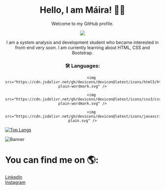 <head>
  <div align="center">
  
<link rel="stylesheet" type='text/css' href="https://cdn.jsdelivr.net/gh/devicons/devicon@latest/devicon.min.css" />
          

# Hello, I am Máira! 👱‍♀
Welcome to my GitHub profile.

<div id="header" align="center">
  <img src="[[https://media.giphy.com/media/M9gbBd9nbDrOTu1Mqx/giphy.gif](https://giphy.com/gifs/Pluralsight-computer-technology-coding-L1R1tvI9svkIWwpVYr)](https://media.giphy.com/media/v1.Y2lkPTc5MGI3NjExd2k3NDkwbDY3NmkzamljeXRmMjA4YTJ5OWFueGNiZGJ4aGFvZGxvdiZlcD12MV9pbnRlcm5hbF9naWZfYnlfaWQmY3Q9Zw/L1R1tvI9svkIWwpVYr/giphy.gif)"/>
</div>

I am a system analysis and development student who became interested in front-end very soon. I am currently learning about HTML, CSS and Bootstrap. 

</head>

<body>
  
  ### :hammer_and_wrench: Languages:


            <img src="https://cdn.jsdelivr.net/gh/devicons/devicon@latest/icons/html5/html5-plain-wordmark.svg" />
          
            <img src="https://cdn.jsdelivr.net/gh/devicons/devicon@latest/icons/css3/css3-plain-wordmark.svg" />
            
            <img src="https://cdn.jsdelivr.net/gh/devicons/devicon@latest/icons/javascript/javascript-plain.svg" />
          
          
          

</div>

<div>
  
  [![Top Langs](https://github-readme-stats.vercel.app/api/top-langs/?username=mayacdev)](https://github.com/mayacdev/github-readme-stats)

![Banner](https://hermes.dio.me/public-users/malmeidac210/share/b42eb7d9fcd9b690f5021995c5df2fc2.png)

</div>

# You can find me on 🌎:<br>
<a href="https://www.linkedin.com/in/mairaalmeidac/">LinkedIn</a><br>
<a href="https://www.instagram.com/deucemaycare/">Instagram</a>

</body>


<!---
mayacdev/mayacdev is a ✨ special ✨ repository because its `README.md` (this file) appears on your GitHub profile.
You can click the Preview link to take a look at your changes.
--->
